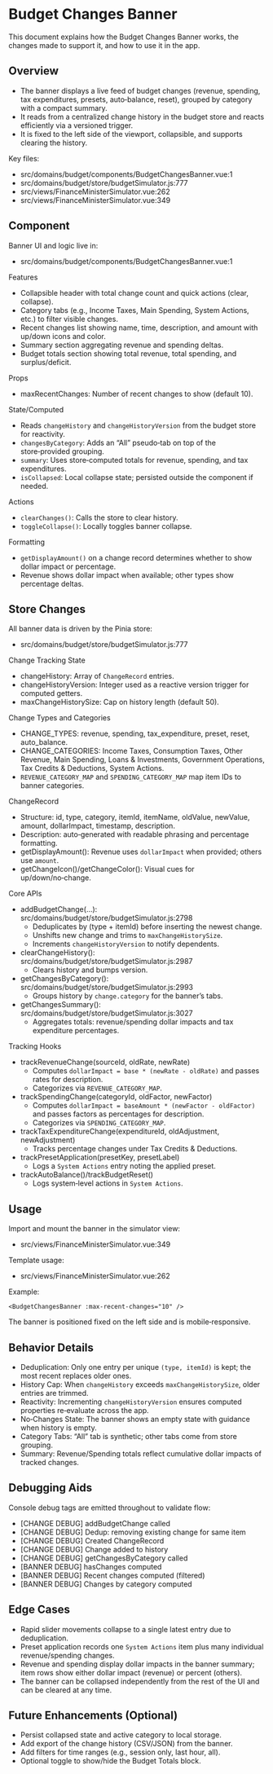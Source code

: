 # Budget Changes Banner

This document explains how the Budget Changes Banner works, the changes made to support it, and how to use it in the app.

## Overview

- The banner displays a live feed of budget changes (revenue, spending, tax expenditures, presets, auto‑balance, reset), grouped by category with a compact summary.
- It reads from a centralized change history in the budget store and reacts efficiently via a versioned trigger.
- It is fixed to the left side of the viewport, collapsible, and supports clearing the history.

Key files:
- src/domains/budget/components/BudgetChangesBanner.vue:1
- src/domains/budget/store/budgetSimulator.js:777
- src/views/FinanceMinisterSimulator.vue:262
- src/views/FinanceMinisterSimulator.vue:349

## Component

Banner UI and logic live in:
- src/domains/budget/components/BudgetChangesBanner.vue:1

Features
- Collapsible header with total change count and quick actions (clear, collapse).
- Category tabs (e.g., Income Taxes, Main Spending, System Actions, etc.) to filter visible changes.
- Recent changes list showing name, time, description, and amount with up/down icons and color.
- Summary section aggregating revenue and spending deltas.
- Budget totals section showing total revenue, total spending, and surplus/deficit.

Props
- maxRecentChanges: Number of recent changes to show (default 10).

State/Computed
- Reads `changeHistory` and `changeHistoryVersion` from the budget store for reactivity.
- `changesByCategory`: Adds an “All” pseudo‑tab on top of the store‑provided grouping.
- `summary`: Uses store‑computed totals for revenue, spending, and tax expenditures.
- `isCollapsed`: Local collapse state; persisted outside the component if needed.

Actions
- `clearChanges()`: Calls the store to clear history.
- `toggleCollapse()`: Locally toggles banner collapse.

Formatting
- `getDisplayAmount()` on a change record determines whether to show dollar impact or percentage.
- Revenue shows dollar impact when available; other types show percentage deltas.

## Store Changes

All banner data is driven by the Pinia store:
- src/domains/budget/store/budgetSimulator.js:777

Change Tracking State
- changeHistory: Array of `ChangeRecord` entries.
- changeHistoryVersion: Integer used as a reactive version trigger for computed getters.
- maxChangeHistorySize: Cap on history length (default 50).

Change Types and Categories
- CHANGE_TYPES: revenue, spending, tax_expenditure, preset, reset, auto_balance.
- CHANGE_CATEGORIES: Income Taxes, Consumption Taxes, Other Revenue, Main Spending, Loans & Investments, Government Operations, Tax Credits & Deductions, System Actions.
- `REVENUE_CATEGORY_MAP` and `SPENDING_CATEGORY_MAP` map item IDs to banner categories.

ChangeRecord
- Structure: id, type, category, itemId, itemName, oldValue, newValue, amount, dollarImpact, timestamp, description.
- Description: auto‑generated with readable phrasing and percentage formatting.
- getDisplayAmount(): Revenue uses `dollarImpact` when provided; others use `amount`.
- getChangeIcon()/getChangeColor(): Visual cues for up/down/no‑change.

Core APIs
- addBudgetChange(...): src/domains/budget/store/budgetSimulator.js:2798
  - Deduplicates by (type + itemId) before inserting the newest change.
  - Unshifts new change and trims to `maxChangeHistorySize`.
  - Increments `changeHistoryVersion` to notify dependents.
- clearChangeHistory(): src/domains/budget/store/budgetSimulator.js:2987
  - Clears history and bumps version.
- getChangesByCategory(): src/domains/budget/store/budgetSimulator.js:2993
  - Groups history by `change.category` for the banner’s tabs.
- getChangesSummary(): src/domains/budget/store/budgetSimulator.js:3027
  - Aggregates totals: revenue/spending dollar impacts and tax expenditure percentages.

Tracking Hooks
- trackRevenueChange(sourceId, oldRate, newRate)
  - Computes `dollarImpact = base * (newRate - oldRate)` and passes rates for description.
  - Categorizes via `REVENUE_CATEGORY_MAP`.
- trackSpendingChange(categoryId, oldFactor, newFactor)
  - Computes `dollarImpact = baseAmount * (newFactor - oldFactor)` and passes factors as percentages for description.
  - Categorizes via `SPENDING_CATEGORY_MAP`.
- trackTaxExpenditureChange(expenditureId, oldAdjustment, newAdjustment)
  - Tracks percentage changes under Tax Credits & Deductions.
- trackPresetApplication(presetKey, presetLabel)
  - Logs a `System Actions` entry noting the applied preset.
- trackAutoBalance()/trackBudgetReset()
  - Logs system‑level actions in `System Actions`.

## Usage

Import and mount the banner in the simulator view:
- src/views/FinanceMinisterSimulator.vue:349

Template usage:
- src/views/FinanceMinisterSimulator.vue:262

Example:
```
<BudgetChangesBanner :max-recent-changes="10" />
```

The banner is positioned fixed on the left side and is mobile‑responsive.

## Behavior Details

- Deduplication: Only one entry per unique `(type, itemId)` is kept; the most recent replaces older ones.
- History Cap: When `changeHistory` exceeds `maxChangeHistorySize`, older entries are trimmed.
- Reactivity: Incrementing `changeHistoryVersion` ensures computed properties re‑evaluate across the app.
- No‑Changes State: The banner shows an empty state with guidance when history is empty.
- Category Tabs: “All” tab is synthetic; other tabs come from store grouping.
- Summary: Revenue/Spending totals reflect cumulative dollar impacts of tracked changes.

## Debugging Aids

Console debug tags are emitted throughout to validate flow:
- [CHANGE DEBUG] addBudgetChange called
- [CHANGE DEBUG] Dedup: removing existing change for same item
- [CHANGE DEBUG] Created ChangeRecord
- [CHANGE DEBUG] Change added to history
- [CHANGE DEBUG] getChangesByCategory called
- [BANNER DEBUG] hasChanges computed
- [BANNER DEBUG] Recent changes computed (filtered)
- [BANNER DEBUG] Changes by category computed

## Edge Cases

- Rapid slider movements collapse to a single latest entry due to deduplication.
- Preset application records one `System Actions` item plus many individual revenue/spending changes.
- Revenue and spending display dollar impacts in the banner summary; item rows show either dollar impact (revenue) or percent (others).
- The banner can be collapsed independently from the rest of the UI and can be cleared at any time.

## Future Enhancements (Optional)

- Persist collapsed state and active category to local storage.
- Add export of the change history (CSV/JSON) from the banner.
- Add filters for time ranges (e.g., session only, last hour, all).
- Optional toggle to show/hide the Budget Totals block.

